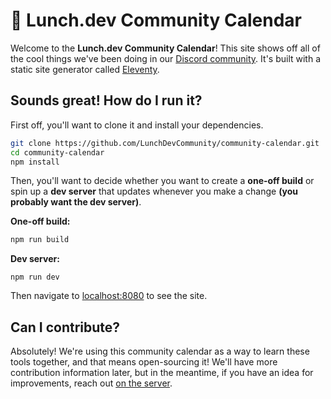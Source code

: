 # 📅 Lunch.dev Community Calendar

Welcome to the **Lunch.dev Community Calendar**! This site shows off all of the cool things we've been doing in our [Discord community](https://https://events.lunch.dev/discord). It's built with a static site generator called [Eleventy](https://11ty.dev).

## Sounds great! How do I run it?

First off, you'll want to clone it and install your dependencies.

```bash
git clone https://github.com/LunchDevCommunity/community-calendar.git
cd community-calendar
npm install
```

Then, you'll want to decide whether you want to create a **one-off build** or spin up a **dev server** that updates whenever you make a change **(you probably want the dev server)**.

**One-off build:**

```bash
npm run build
```

**Dev server:**

```
npm run dev
```

Then navigate to [localhost:8080](http://localhost:8080) to see the site.

## Can I contribute?

Absolutely! We're using this community calendar as a way to learn these tools together, and that means open-sourcing it! We'll have more contribution information later, but in the meantime, if you have an idea for improvements, reach out [on the server](https://https://events.lunch.dev/discord).

